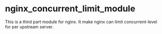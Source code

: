 # nginx_concurrent_limit_module
This is a third part module for nginx. It make nginx can limit concurrent-level for per upstream server.
